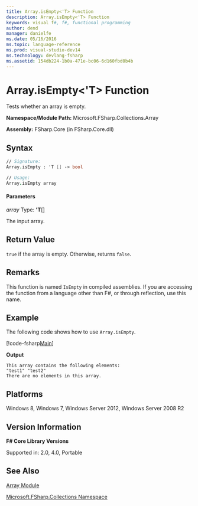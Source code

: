 ```yaml
---
title: Array.isEmpty<'T> Function
description: Array.isEmpty<'T> Function
keywords: visual f#, f#, functional programming
author: dend
manager: danielfe
ms.date: 05/16/2016
ms.topic: language-reference
ms.prod: visual-studio-dev14
ms.technology: devlang-fsharp
ms.assetid: 154db224-1b0a-471e-bc06-6d160fbd0b4b 
---
```


# Array.isEmpty<'T> Function

Tests whether an array is empty.

**Namespace/Module Path:** Microsoft.FSharp.Collections.Array

**Assembly:** FSharp.Core (in FSharp.Core.dll)


## Syntax

```fsharp
// Signature:
Array.isEmpty : 'T [] -> bool

// Usage:
Array.isEmpty array
```

#### Parameters
*array*
Type: **'T**[[]](https://msdn.microsoft.com/library/def20292-9aae-4596-9275-b94e594f8493)


The input array.

## Return Value

`true` if the array is empty. Otherwise, returns `false`.

## Remarks
This function is named `IsEmpty` in compiled assemblies. If you are accessing the function from a language other than F#, or through reflection, use this name.

## Example

The following code shows how to use `Array.isEmpty`.

[!code-fsharp[Main](~/samples/snippets/fsharp/arrays/snippet48.fs)]

**Output**

```
This array contains the following elements:
"test1" "test2"
There are no elements in this array.
```
## Platforms
Windows 8, Windows 7, Windows Server 2012, Windows Server 2008 R2


## Version Information
**F# Core Library Versions**

Supported in: 2.0, 4.0, Portable

## See Also
[Array Module](index.md)

[Microsoft.FSharp.Collections Namespace](../Microsoft.FSharp.Collections-Namespace.md)